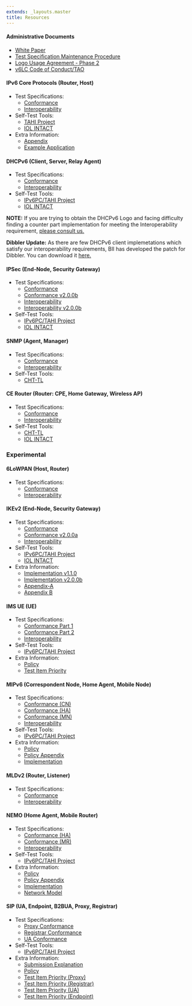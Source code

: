 ```yaml
---
extends: _layouts.master
title: Resources
---
```


#### Administrative Documents
* [White Paper](docs/IPv6_Ready_Logo_White_Paper_Final.pdf)
* [Test Specification Maintenance Procedure](docs/v6LC_Test_Specification_Maintenance_Procedure_latest.pdf)
* [Logo Usage Agreement - Phase 2](docs/phase-2_logo_usage_agreement.pdf)
* [v6LC Code of Conduct/TAO](docs/v6LC_Code_of_Conduct.pdf)

#### IPv6 Core Protocols (Router, Host)
* Test Specifications:
    * [Conformance](docs/Core_Conformance_Latest.pdf)
    * [Interoperability](docs/Core_Interoperability_Latest.pdf)
* Self-Test Tools:
    * [TAHI Project](http://www.ipv6ready.org.cn/home/views/default/resource/logo/phase2-core/index.htm)
    * [IOL INTACT](https://www.iol.unh.edu/solutions/test-tools/intact)
* Extra Information:
    * [Appendix](docs/Core_Interoperability_Appendix_Latest.pdf)
    * [Example Application](contact/ipv6-core-protocols.html)

#### DHCPv6 (Client, Server, Relay Agent)
* Test Specifications:
    * [Conformance](docs/Phase2_DHCPv6_Conformance_Latest.pdf)
    * [Interoperability](docs/Phase2_DHCPv6_Interoperability_Latest.pdf)
* Self-Test Tools:
    * [IPv6PC/TAHI Project](http://www.ipv6ready.org.cn/home/views/default/resource/logo/dhcpv6/index.htm)
    * [IOL INTACT](https://www.iol.unh.edu/solutions/test-tools/intact)

**NOTE:** If you are trying to obtain the DHCPv6 Logo and facing difficulty finding a counter part implementation for meeting the Interoperability requirement, [please consult us.](../contact.html)

**Dibbler Update:** As there are few DHCPv6 client implemetations which satisfy our interoperability requirements, BII has developed the patch for Dibbler. You can download it [here.](http://www.ipv6.net.cn/english/Article_Show.asp?ArticleID=162)

#### IPSec (End-Node, Security Gateway)
* Test Specifications:
    * [Conformance](docs/Phase2_IPsec_Conformance_Latest.pdf)
    * [Conformance v2.0.0b](docs/Phase2_IPsec_Conformance_v2_0_0b.pdf)
    * [Interoperability](docs/Phase2_IPsec_Interoperability_Latest.pdf)
    * [Interoperability v2.0.0b](docs/Phase2_IPsec_Interoperability_v2_0_0b.pdf)
* Self-Test Tools:
    * [IPv6PC/TAHI Project](http://www.ipv6ready.org.cn/home/views/default/resource/logo/ipsec/index.htm)
    * [IOL INTACT](https://www.iol.unh.edu/solutions/test-tools/intact)

#### SNMP (Agent, Manager)
* Test Specifications:
    * [Conformance](docs/Phase2_SNMPv2_Conformance_Latest.pdf)
    * [Interoperability](docs/Phase2_SNMPv2_Interoperability_Latest.pdf)
* Self-Test Tools:
    * [CHT-TL](http://interop.ipv6.org.tw/snmp/)

#### CE Router (Router: CPE, Home Gateway, Wireless AP)
* Test Specifications:
    * [Conformance](docs/CE_Router_Conformance_Latest.pdf)
    * [Interoperability](docs/CE_Router_Interoperability_Latest.pdf)
* Self-Test Tools:
    * [CHT-TL](http://interop.ipv6.org.tw/CERouter/)
    * [IOL INTACT](https://www.iol.unh.edu/solutions/test-tools/intact)

### Experimental

#### 6LoWPAN (Host, Router)
* Test Specifications:
    * [Conformance](docs/6LoWPAN_Test_Specification.pdf)
    * [Interoperability](docs/IPv6_Ready_Specification_6LoWPAN_Interoperability.pdf)

#### IKEv2 (End-Node, Security Gateway)
* Test Specifications:
    * [Conformance](docs/Phase2_IKEv2_Conformance_Latest.pdf)
    * [Conformance v2.0.0a](docs/Phase2_IKEv2_Conformance_v2_0_0a.pdf)
    * [Interoperability](docs/Phase2_IKEv2_Interoperability_Latest.pdf)
* Self-Test Tools:
    * [IPv6PC/TAHI Project](http://cert.tahi.org/cert/ikev2)
    * [IOL INTACT](https://www.iol.unh.edu/solutions/test-tools/intact)
* Extra Information:
    * [Implementation v1.1.0](docs/Phase2_IKEv2_Guidelines_Latest.pdf)
    * [Implementation v2.0.0b](docs/Phase2_IKEv2_Guidelines_ver2_0_0_b.pdf)
    * [Appendix-A](docs/Phase2_IKEv2_Appendix_A_EAP-MD5_Latest.pdf)
    * [Appendix B](docs/Phase2_IKEv2_Appendix_B_EAP-TLS_Latest.pdf)

#### IMS UE (UE)
* Test Specifications:
    * [Conformance Part 1](docs/Phase2_IMS_UE_Conformance_Part1_Latest.pdf)
    * [Conformance Part 2](docs/Phase2_IMS_UE_Conformance_Part2_Latest.pdf)
    * [Interoperability](docs/Phase2_IMS_UE_Interopability_Latest.pdf)
* Self-Test Tools:
    * [IPv6PC/TAHI Project](http://cert.tahi.org/cert/ims-ue)
* Extra Information:
    * [Policy](docs/Phase2_IMS_UE_Policy_Latest.pdf)
    * [Test Item Priority](docs/Phase2_IMS_UE_Priority_Latest.pdf)

#### MIPv6 (Correspondent Node, Home Agent, Mobile Node)
* Test Specifications:
    * [Conformance (CN)](docs/Phase2_MIPv6_Conformance_CN_Latest.pdf)
    * [Conformance (HA)](docs/Phase2_MIPv6_Conformance_HA_Latest.pdf)
    * [Conformance (MN)](docs/Phase2_MIPv6_Conformance_MN_Latest.pdf)
    * [Interoperability](docs/Phase2_MIPv6_Interoperability_Latest.pdf)
* Self-Test Tools:
    * [IPv6PC/TAHI Project](http://cert.tahi.org/mip6/phase2)
* Extra Information:
    * [Policy](docs/Phase2_MIPv6_Policy_Latest.pdf)
    * [Policy Appendix](docs/Phase2_MIPv6_Policy_Appendix_Latest.pdf)
    * [Implementation](docs/Phase2_MIPv6_Profile_Latest.pdf)

#### MLDv2 (Router, Listener)
* Test Specifications:
    * [Conformance](docs/Phase2_MLDv2_Router_Conformance_Latest.pdf)
    * [Interoperability](docs/Phase2_MLDv2_Interoperability_Latest.pdf)

#### NEMO (Home Agent, Mobile Router)
* Test Specifications:
    * [Conformance (HA)](docs/Phase2_NEMO_Conformance_HA_Latest.pdf)
    * [Conformance (MR)](docs/Phase2_NEMO_Conformance_MR_Latest.pdf)
    * [Interoperability](docs/Phase2_NEMO_Interoperability_Latest.pdf)
* Self-Test Tools:
    * [IPv6PC/TAHI Project](http://cert.tahi.org/nemo/phase2)
* Extra Information:
    * [Policy](docs/Phase2_NEMO_Policy_Latest.pdf)
    * [Policy Appendix](docs/Phase2_NEMO_Policy_Appendix_Latest.pdf)
    * [Implementation](docs/Phase2_NEMO_Profile_Latest.pdf)
    * [Network Model](contact/nemo.html)

#### SIP (UA, Endpoint, B2BUA, Proxy, Registrar)
* Test Specifications:
    * [Proxy Conformance](docs/Phase2_SIP_Conformance_Proxy_Latest.pdf)
    * [Registrar Conformance](docs/Phase2_SIP_Conformance_Registrar_Latest.pdf)
    * [UA Conformance](docs/Phase2_SIP_Conformance_UA_EP_B2BUA_Latest.pdf)
* Self-Test Tools:
    * [IPv6PC/TAHI Project](http://cert.tahi.org/sip)
* Extra Information:
    * [Submission Explanation](docs/Phase2_SIP_Explanation_Submission_Latest.pdf)
    * [Policy](docs/Phase2_SIP_Policy_Latest.pdf)
    * [Test Item Priority (Proxy)](docs/Phase2_SIP_Test_Item_Priority_Proxy_Latest.pdf)
    * [Test Item Priority (Registrar)](docs/Phase2_SIP_Test_Item_Priority_Registrar_Latest.pdf)
    * [Test Item Priority (UA)](docs/Phase2_SIP_Test_Item_Priority_UA_Latest.pdf)
    * [Test Item Priority (Endpoint)](docs/Phase2_SIP_Test_Item_Priority_Endpoint_Latest.pdf)
